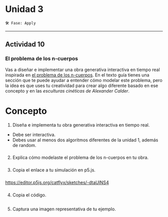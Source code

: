 # Unidad 3
`🛠 Fase: Apply`
_________________________________________________________________________________________________________________________________________________________________________________________
## Actividad 10
### El problema de los n-cuerpos
Vas a diseñar e implementar una obra generativa interactiva en tiempo real inspirada en [el problema de los n-cuerpos](https://natureofcode.com/forces/#the-n-body-problem). En el texto guía tienes una sección que te puede ayudar a entender cómo modelar este problema, pero la idea es que uses tu creatividad para crear algo diferente basado en ese concepto y en las *esculturas cinéticas de Alexander Calder*.
# Concepto
1. Diseña e implementa tu obra generativa interactiva en tiempo real.
- Debe ser interactiva.
- Debes usar al menos dos algoritmos diferentes de la unidad 1, además de random.
###

###
2. Explica cómo modelaste el problema de los n-cuerpos en tu obra.
###

###
3. Copia el enlace a tu simulación en p5.js.
###
https://editor.p5js.org/catflyx/sketches/-dtaUlNS4
###
4. Copia el código.
``` js

```
5. Captura una imagen representativa de tu ejemplo.



